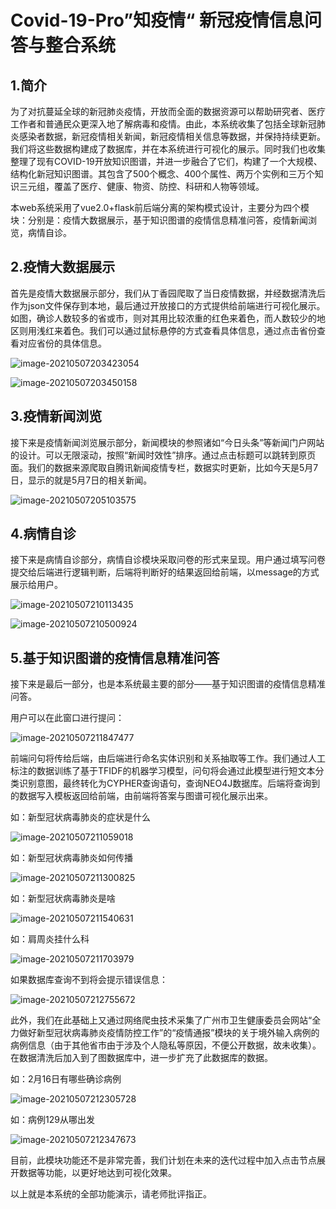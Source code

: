 # Covid-19-Pro”知疫情“ 新冠疫情信息问答与整合系统

## 1.简介

​	为了对抗蔓延全球的新冠肺炎疫情，开放而全面的数据资源可以帮助研究者、医疗工作者和普通民众更深入地了解病毒和疫情。由此，本系统收集了包括全球新冠肺炎感染者数据，新冠疫情相关新闻，新冠疫情相关信息等数据，并保持持续更新。我们将这些数据构建成了数据库，并在本系统进行可视化的展示。同时我们也收集整理了现有COVID-19开放知识图谱，并进一步融合了它们，构建了一个大规模、结构化新冠知识图谱。其包含了500个概念、400个属性、两万个实例和三万个知识三元组，覆盖了医疗、健康、物资、防控、科研和人物等领域。

​	本web系统采用了vue2.0+flask前后端分离的架构模式设计，主要分为四个模块：分别是：疫情大数据展示，基于知识图谱的疫情信息精准问答，疫情新闻浏览，病情自诊。

## 2.疫情大数据展示

​	首先是疫情大数据展示部分，我们从丁香园爬取了当日疫情数据，并经数据清洗后作为json文件保存到本地，最后通过开放接口的方式提供给前端进行可视化展示。如图，确诊人数较多的省或市，则对其用比较浓重的红色来着色，而人数较少的地区则用浅红来着色。我们可以通过鼠标悬停的方式查看具体信息，通过点击省份查看对应省份的具体信息。

![image-20210507203423054](C:\Users\lizehan\AppData\Roaming\Typora\typora-user-images\image-20210507203423054.png)

![image-20210507203450158](C:\Users\lizehan\AppData\Roaming\Typora\typora-user-images\image-20210507203450158.png)

## 3.疫情新闻浏览

​	接下来是疫情新闻浏览展示部分，新闻模块的参照诸如“今日头条”等新闻门户网站的设计。可以无限滚动，按照“新闻时效性”排序。通过点击标题可以跳转到原页面。我们的数据来源爬取自腾讯新闻疫情专栏，数据实时更新，比如今天是5月7日，显示的就是5月7日的相关新闻。

![image-20210507205103575](C:\Users\lizehan\AppData\Roaming\Typora\typora-user-images\image-20210507205103575.png)

## 4.病情自诊

​	接下来是病情自诊部分，病情自诊模块采取问卷的形式来呈现。用户通过填写问卷提交给后端进行逻辑判断，后端将判断好的结果返回给前端，以message的方式展示给用户。

![image-20210507210113435](C:\Users\lizehan\AppData\Roaming\Typora\typora-user-images\image-20210507210113435.png)

![image-20210507210500924](C:\Users\lizehan\AppData\Roaming\Typora\typora-user-images\image-20210507210500924.png)

## 5.基于知识图谱的疫情信息精准问答

​	接下来是最后一部分，也是本系统最主要的部分——基于知识图谱的疫情信息精准问答。

用户可以在此窗口进行提问：

![image-20210507211847477](C:\Users\lizehan\AppData\Roaming\Typora\typora-user-images\image-20210507211847477.png)

前端问句将传给后端，由后端进行命名实体识别和关系抽取等工作。我们通过人工标注的数据训练了基于TFIDF的机器学习模型，问句将会通过此模型进行短文本分类识别意图，最终转化为CYPHER查询语句，查询NEO4J数据库。后端将查询到的数据写入模板返回给前端，由前端将答案与图谱可视化展示出来。

如：新型冠状病毒肺炎的症状是什么

![image-20210507211059018](C:\Users\lizehan\AppData\Roaming\Typora\typora-user-images\image-20210507211059018.png)

如：新型冠状病毒肺炎如何传播

![image-20210507211300825](C:\Users\lizehan\AppData\Roaming\Typora\typora-user-images\image-20210507211300825.png)

如：新型冠状病毒肺炎是啥

![image-20210507211540631](C:\Users\lizehan\AppData\Roaming\Typora\typora-user-images\image-20210507211540631.png)

如：肩周炎挂什么科

![image-20210507211703979](C:\Users\lizehan\AppData\Roaming\Typora\typora-user-images\image-20210507211703979.png)

如果数据库查询不到将会提示错误信息：

![image-20210507212755672](C:\Users\lizehan\AppData\Roaming\Typora\typora-user-images\image-20210507212755672.png)

此外，我们在此基础上又通过网络爬虫技术采集了广州市卫生健康委员会网站“全力做好新型冠状病毒肺炎疫情防控工作”的“疫情通报”模块的关于境外输入病例的病例信息（由于其他省市由于涉及个人隐私等原因，不便公开数据，故未收集）。在数据清洗后加入到了图数据库中，进一步扩充了此数据库的数据。

如：2月16日有哪些确诊病例

![image-20210507212305728](C:\Users\lizehan\AppData\Roaming\Typora\typora-user-images\image-20210507212305728.png)

如：病例129从哪出发

![image-20210507212347673](C:\Users\lizehan\AppData\Roaming\Typora\typora-user-images\image-20210507212347673.png)

目前，此模块功能还不是非常完善，我们计划在未来的迭代过程中加入点击节点展开数据等功能，以更好地达到可视化效果。

以上就是本系统的全部功能演示，请老师批评指正。